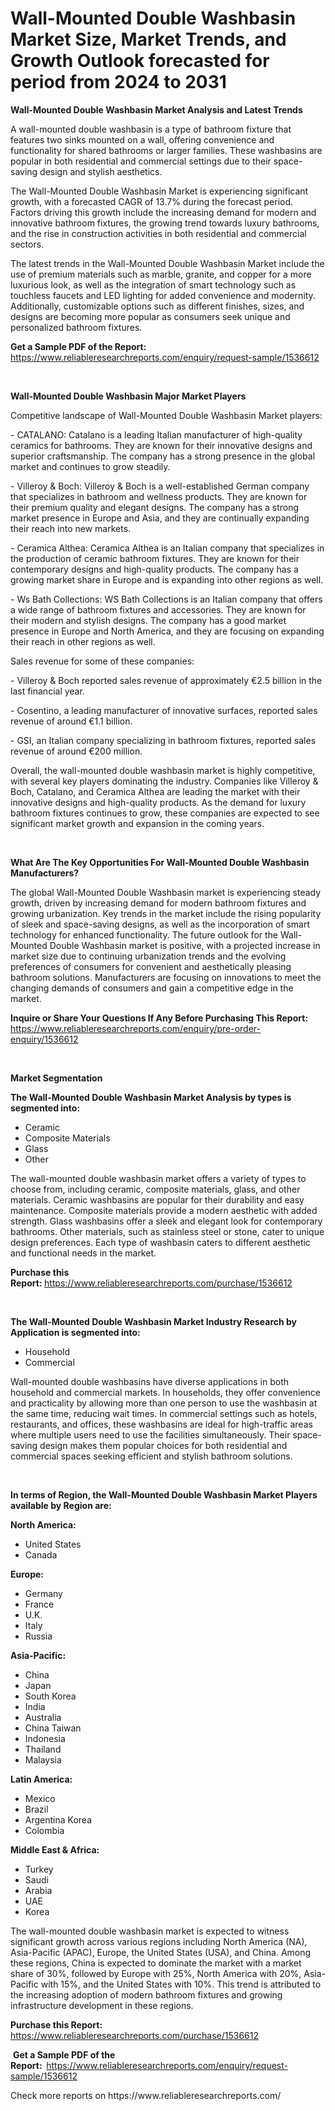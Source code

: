 <p><h1>Wall-Mounted Double Washbasin Market Size, Market Trends, and Growth Outlook forecasted for period from 2024 to 2031</h1></p><p><strong>Wall-Mounted Double Washbasin Market Analysis and Latest Trends</strong></p>
<p><p>A wall-mounted double washbasin is a type of bathroom fixture that features two sinks mounted on a wall, offering convenience and functionality for shared bathrooms or larger families. These washbasins are popular in both residential and commercial settings due to their space-saving design and stylish aesthetics.</p><p>The Wall-Mounted Double Washbasin Market is experiencing significant growth, with a forecasted CAGR of 13.7% during the forecast period. Factors driving this growth include the increasing demand for modern and innovative bathroom fixtures, the growing trend towards luxury bathrooms, and the rise in construction activities in both residential and commercial sectors.</p><p>The latest trends in the Wall-Mounted Double Washbasin Market include the use of premium materials such as marble, granite, and copper for a more luxurious look, as well as the integration of smart technology such as touchless faucets and LED lighting for added convenience and modernity. Additionally, customizable options such as different finishes, sizes, and designs are becoming more popular as consumers seek unique and personalized bathroom fixtures.</p></p>
<p><strong>Get a Sample PDF of the Report:&nbsp;</strong> <a href="https://www.reliableresearchreports.com/enquiry/request-sample/1536612">https://www.reliableresearchreports.com/enquiry/request-sample/1536612</a></p>
<p>&nbsp;</p>
<p><strong>Wall-Mounted Double Washbasin Major Market Players</strong></p>
<p><p>Competitive landscape of Wall-Mounted Double Washbasin Market players:</p><p>- CATALANO: Catalano is a leading Italian manufacturer of high-quality ceramics for bathrooms. They are known for their innovative designs and superior craftsmanship. The company has a strong presence in the global market and continues to grow steadily.</p><p>- Villeroy & Boch: Villeroy & Boch is a well-established German company that specializes in bathroom and wellness products. They are known for their premium quality and elegant designs. The company has a strong market presence in Europe and Asia, and they are continually expanding their reach into new markets.</p><p>- Ceramica Althea: Ceramica Althea is an Italian company that specializes in the production of ceramic bathroom fixtures. They are known for their contemporary designs and high-quality products. The company has a growing market share in Europe and is expanding into other regions as well.</p><p>- Ws Bath Collections: WS Bath Collections is an Italian company that offers a wide range of bathroom fixtures and accessories. They are known for their modern and stylish designs. The company has a good market presence in Europe and North America, and they are focusing on expanding their reach in other regions as well.</p><p>Sales revenue for some of these companies:</p><p>- Villeroy & Boch reported sales revenue of approximately €2.5 billion in the last financial year.</p><p>- Cosentino, a leading manufacturer of innovative surfaces, reported sales revenue of around €1.1 billion.</p><p>- GSI, an Italian company specializing in bathroom fixtures, reported sales revenue of around €200 million.</p><p>Overall, the wall-mounted double washbasin market is highly competitive, with several key players dominating the industry. Companies like Villeroy & Boch, Catalano, and Ceramica Althea are leading the market with their innovative designs and high-quality products. As the demand for luxury bathroom fixtures continues to grow, these companies are expected to see significant market growth and expansion in the coming years.</p></p>
<p>&nbsp;</p>
<p><strong>What Are The Key Opportunities For Wall-Mounted Double Washbasin Manufacturers?</strong></p>
<p><p>The global Wall-Mounted Double Washbasin market is experiencing steady growth, driven by increasing demand for modern bathroom fixtures and growing urbanization. Key trends in the market include the rising popularity of sleek and space-saving designs, as well as the incorporation of smart technology for enhanced functionality. The future outlook for the Wall-Mounted Double Washbasin market is positive, with a projected increase in market size due to continuing urbanization trends and the evolving preferences of consumers for convenient and aesthetically pleasing bathroom solutions. Manufacturers are focusing on innovations to meet the changing demands of consumers and gain a competitive edge in the market.</p></p>
<p><strong>Inquire or Share Your Questions If Any Before Purchasing This Report:</strong> <a href="https://www.reliableresearchreports.com/enquiry/pre-order-enquiry/1536612">https://www.reliableresearchreports.com/enquiry/pre-order-enquiry/1536612</a></p>
<p>&nbsp;</p>
<p><strong>Market Segmentation</strong></p>
<p><strong>The Wall-Mounted Double Washbasin Market Analysis by types is segmented into:</strong></p>
<p><ul><li>Ceramic</li><li>Composite Materials</li><li>Glass</li><li>Other</li></ul></p>
<p><p>The wall-mounted double washbasin market offers a variety of types to choose from, including ceramic, composite materials, glass, and other materials. Ceramic washbasins are popular for their durability and easy maintenance. Composite materials provide a modern aesthetic with added strength. Glass washbasins offer a sleek and elegant look for contemporary bathrooms. Other materials, such as stainless steel or stone, cater to unique design preferences. Each type of washbasin caters to different aesthetic and functional needs in the market.</p></p>
<p><strong>Purchase this Report:&nbsp;</strong><a href="https://www.reliableresearchreports.com/purchase/1536612">https://www.reliableresearchreports.com/purchase/1536612</a></p>
<p>&nbsp;</p>
<p><strong>The Wall-Mounted Double Washbasin Market Industry Research by Application is segmented into:</strong></p>
<p><ul><li>Household</li><li>Commercial</li></ul></p>
<p><p>Wall-mounted double washbasins have diverse applications in both household and commercial markets. In households, they offer convenience and practicality by allowing more than one person to use the washbasin at the same time, reducing wait times. In commercial settings such as hotels, restaurants, and offices, these washbasins are ideal for high-traffic areas where multiple users need to use the facilities simultaneously. Their space-saving design makes them popular choices for both residential and commercial spaces seeking efficient and stylish bathroom solutions.</p></p>
<p>&nbsp;</p>
<p><strong>In terms of Region, the Wall-Mounted Double Washbasin Market Players available by Region are:</strong></p>
<p>
    <p> <strong> North America: </strong>
        <ul>
            <li>United States</li>
            <li>Canada</li>
        </ul>
        </p> 
    <p> <strong> Europe: </strong>
        <ul>
            <li>Germany</li>
            <li>France</li>
            <li>U.K.</li>
            <li>Italy</li>
            <li>Russia</li>
        </ul>
        </p> 
    <p> <strong> Asia-Pacific: </strong>
        <ul>
            <li>China</li>
            <li>Japan</li>
            <li>South Korea</li>
            <li>India</li>
            <li>Australia</li>
            <li>China Taiwan</li>
            <li>Indonesia</li>
            <li>Thailand</li>
            <li>Malaysia</li>
        </ul>
        </p> 
    <p> <strong> Latin America: </strong>
        <ul>
            <li>Mexico</li>
            <li>Brazil</li>
            <li>Argentina Korea</li>
            <li>Colombia</li>
        </ul>
        </p> 
    <p> <strong> Middle East & Africa: </strong>
        <ul>
            <li>Turkey</li>
            <li>Saudi</li>
            <li>Arabia</li>
            <li>UAE</li>
            <li>Korea</li>
        </ul>
    </p>
    </p>
<p><p>The wall-mounted double washbasin market is expected to witness significant growth across various regions including North America (NA), Asia-Pacific (APAC), Europe, the United States (USA), and China. Among these regions, China is expected to dominate the market with a market share of 30%, followed by Europe with 25%, North America with 20%, Asia-Pacific with 15%, and the United States with 10%. This trend is attributed to the increasing adoption of modern bathroom fixtures and growing infrastructure development in these regions.</p></p>
<p><strong>Purchase this Report: </strong><a href="https://www.reliableresearchreports.com/purchase/1536612">https://www.reliableresearchreports.com/purchase/1536612</a></p>
<p>&nbsp;<strong>Get a Sample PDF of the Report:&nbsp;&nbsp;</strong><a href="https://www.reliableresearchreports.com/enquiry/request-sample/1536612">https://www.reliableresearchreports.com/enquiry/request-sample/1536612</a></p>
<p><strong></strong></p>
<p>Check more reports on https://www.reliableresearchreports.com/</p>